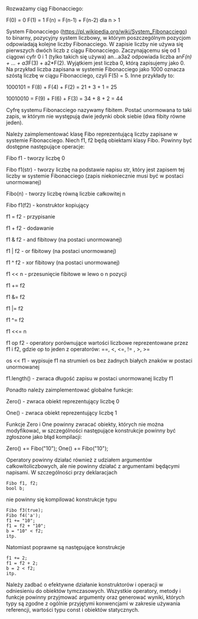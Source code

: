 Rozważamy ciąg Fibonacciego:

F(0) = 0
F(1) = 1
F(n) = F(n-1) + F(n-2) dla n > 1

System Fibonacciego (https://pl.wikipedia.org/wiki/System_Fibonacciego) to
binarny, pozycyjny system liczbowy, w którym poszczególnym pozycjom odpowiadają
kolejne liczby Fibonacciego. W zapisie liczby nie używa się pierwszych dwóch
liczb z ciągu Fibonacciego. Zaczynającemu się od 1 ciągowi cyfr 0 i 1 (tylko
takich się używa) an…a3a2 odpowiada liczba an*F(n) + … + a3*F(3) + a2*F(2).
Wyjątkiem jest liczba 0, którą zapisujemy jako 0. Na przykład liczba zapisana
w systemie Fibonacciego jako 1000 oznacza szóstą liczbę w ciągu Fibonacciego,
czyli F(5) = 5. Inne przykłady to:

1000101 = F(8) + F(4) + F(2) = 21 + 3 + 1 = 25

10010010 = F(9) + F(6) + F(3) = 34 + 8 + 2 = 44

Cyfrę systemu Fibonacciego nazywamy fibitem. Postać unormowana to taki zapis,
w którym nie występują dwie jedynki obok siebie (dwa fibity równe jeden).

Należy zaimplementować klasę Fibo reprezentującą liczby zapisane w systemie
Fibonacciego. Niech f1, f2 będą obiektami klasy Fibo. Powinny być dostępne
następujące operacje:

Fibo f1      - tworzy liczbę 0

Fibo f1(str) - tworzy liczbę na podstawie napisu str, który jest zapisem tej
               liczby w systemie Fibonacciego (zapis niekoniecznie musi być
               w postaci unormowanej)

Fibo(n)      - tworzy liczbę równą liczbie całkowitej n

Fibo f1(f2)  - konstruktor kopiujący

f1 = f2 - przypisanie

f1 + f2 - dodawanie

f1 & f2 - and fibitowy (na postaci unormowanej)

f1 | f2 - or fibitowy (na postaci unormowanej)

f1 ^ f2 - xor fibitowy (na postaci unormowanej)

f1 << n  - przesunięcie fibitowe w lewo o n pozycji

f1 += f2

f1 &= f2

f1 |= f2

f1 ^= f2

f1 <<= n

f1 op f2 - operatory porównujące wartości liczbowe reprezentowane przez f1 i f2,
           gdzie op to jeden z operatorów: ==, <, <=, != , >, >=

os << f1 - wypisuje f1 na strumień os bez żadnych białych znaków w postaci
           unormowanej

f1.length() - zwraca długość zapisu w postaci unormowanej liczby f1

Ponadto należy zaimplementować globalne funkcje:

Zero() - zwraca obiekt reprezentujący liczbę 0

One()  - zwraca obiekt reprezentujący liczbę 1

Funkcje Zero i One powinny zwracać obiekty, których nie można modyfikować,
w szczególności następujące konstrukcje powinny być zgłoszone jako błąd
kompilacji:

Zero() += Fibo("10");
One() += Fibo("10");

Operatory powinny działać również z udziałem argumentów całkowitoliczbowych, ale
nie powinny działać z argumentami będącymi napisami. W szczególności przy
deklaracjach

    Fibo f1, f2;
    bool b;

nie powinny się kompilować konstrukcje typu

    Fibo f3(true);
    Fibo f4('a');
    f1 += "10";
    f1 = f2 + "10";
    b = "10" < f2;
    itp.

Natomiast poprawne są następujące konstrukcje

    f1 += 2;
    f1 = f2 + 2;
    b = 2 < f2;
    itp.

Należy zadbać o efektywne działanie konstruktorów i operacji w odniesieniu do
obiektów tymczasowych. Wszystkie operatory, metody i funkcje powinny przyjmować
argumenty oraz generować wyniki, których typy są zgodne z ogólnie przyjętymi
konwencjami w zakresie używania referencji, wartości typu const i obiektów
statycznych.
